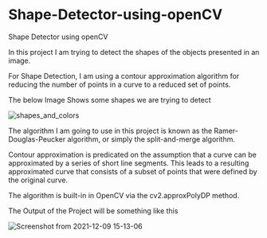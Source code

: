 # Shape-Detector-using-openCV
Shape Detector using openCV

In this project I am trying to detect the shapes of the objects presented in an image.

For Shape Detection, I am using a contour approximation algorithm for reducing the number of points in a curve to a reduced set of points.

The below Image Shows some shapes we are trying to detect

![shapes_and_colors](https://user-images.githubusercontent.com/87881560/145394923-639d71a9-5ebb-4fd9-a62e-5bd7fc4fe55a.jpg)


The algorithm I am going to use in this project is known as the Ramer-Douglas-Peucker algorithm, or simply the split-and-merge algorithm.

Contour approximation is predicated on the assumption that a curve can be approximated by a series of short line segments. This leads to a resulting approximated curve that consists of a subset of points that were defined by the original curve.

The algorithm is built-in in OpenCV via the cv2.approxPolyDP method.

The Output of the Project will be something like this

![Screenshot from 2021-12-09 15-13-06](https://user-images.githubusercontent.com/87881560/145402980-efe2a695-12d5-41d3-b8fa-7527ab58dce2.png)
